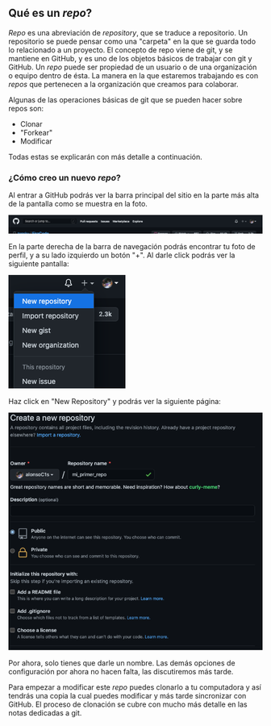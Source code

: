 ## Qué es un _repo_?

_Repo_ es una abreviación de _repository_, que se traduce a
repositorio. Un repositorio se puede pensar como una "carpeta" en la
que se guarda todo lo relacionado a un proyecto. El concepto de repo
viene de git, y se mantiene en GitHub, y es uno de los objetos básicos
de trabajar con git y GitHub. Un _repo_ puede ser propiedad de un
usuario o de una organización o equipo dentro de ésta. La manera en la
que estaremos trabajando es con _repos_ que pertenecen a la
organización que creamos para colaborar.

Algunas de las operaciones básicas de git que se pueden hacer sobre
repos son:

- Clonar
- "Forkear"
- Modificar

Todas estas se explicarán con más detalle a continuación.

### ¿Cómo creo un nuevo _repo_?

Al entrar a GitHub podrás ver la barra principal del sitio en la parte
más alta de la pantalla como se muestra en la foto.

![Botón + para crear repo](figs/new_repo_btn.png)

En la parte derecha de la barra de navegación podrás encontrar tu foto
de perfil, y a su lado izquierdo un botón "+". Al darle click podrás
ver la siguiente pantalla:

![Al hacer click en +](figs/+btn_clicked.png)

Haz click en "New Repository" y podrás ver la siguiente página:

![Pagina de nuevo repo](figs/new_repo_page.png)

Por ahora, solo tienes que darle un nombre. Las demás opciones de
configuración por ahora no hacen falta, las discutiremos más tarde.

Para empezar a modificar este _repo_ puedes clonarlo a tu computadora
y así tendrás una copia la cual puedes modificar y más tarde
sincronizar con GitHub. El proceso de clonación se cubre con mucho más
detalle en las notas dedicadas a git.
